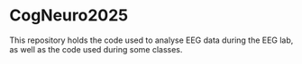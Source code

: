 # CogNeuro2025
This repository holds the code used to analyse EEG data during the EEG lab, as well as the code used during some classes.
